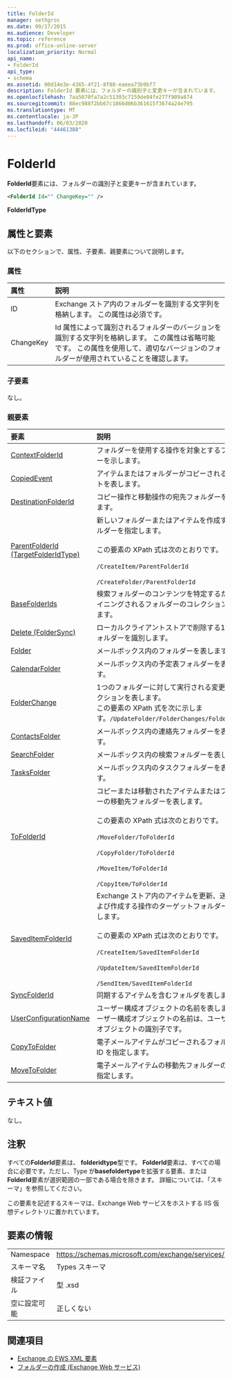 ```yaml
---
title: FolderId
manager: sethgros
ms.date: 09/17/2015
ms.audience: Developer
ms.topic: reference
ms.prod: office-online-server
localization_priority: Normal
api_name:
- FolderId
api_type:
- schema
ms.assetid: 00d14e3e-4365-4f21-8f88-eaeea73b9bf7
description: FolderId 要素には、フォルダーの識別子と変更キーが含まれています。
ms.openlocfilehash: 7aa5070fa7a2c51303c7159de04fe277f909a874
ms.sourcegitcommit: 88ec988f2bb67c1866d06b361615f3674a24e795
ms.translationtype: MT
ms.contentlocale: ja-JP
ms.lasthandoff: 06/03/2020
ms.locfileid: "44461388"
---
```

# <a name="folderid"></a>FolderId

**FolderId**要素には、フォルダーの識別子と変更キーが含まれています。 
  
```XML
<FolderId Id="" ChangeKey="" />
```

 **FolderIdType**
## <a name="attributes-and-elements"></a>属性と要素

以下のセクションで、属性、子要素、親要素について説明します。
  
### <a name="attributes"></a>属性

|**属性**|**説明**|
|:-----|:-----|
|ID  <br/> |Exchange ストア内のフォルダーを識別する文字列を格納します。 この属性は必須です。  <br/> |
|ChangeKey  <br/> |Id 属性によって識別されるフォルダーのバージョンを識別する文字列を格納します。 この属性は省略可能です。 この属性を使用して、適切なバージョンのフォルダーが使用されていることを確認します。  <br/> |
   
### <a name="child-elements"></a>子要素

なし。
  
### <a name="parent-elements"></a>親要素

|**要素**|**説明**|
|:-----|:-----|
|[ContextFolderId](contextfolderid.md) <br/> |フォルダーを使用する操作を対象とするフォルダーを示します。  <br/> |
|[CopiedEvent](copiedevent.md) <br/> |アイテムまたはフォルダーがコピーされるイベントを表します。  <br/> |
|[DestinationFolderId](destinationfolderid.md) <br/> |コピー操作と移動操作の宛先フォルダーを指定します。  <br/> |
|[ParentFolderId (TargetFolderIdType)](parentfolderid-targetfolderidtype.md) <br/> | 新しいフォルダーまたはアイテムを作成するフォルダーを指定します。  <br/><br/>  この要素の XPath 式は次のとおりです。<br/>  <br/> `/CreateItem/ParentFolderId` <br/><br/>  `/CreateFolder/ParentFolderId` <br/> |
|[BaseFolderIds](basefolderids.md) <br/> |検索フォルダーのコンテンツを特定するためにマイニングされるフォルダーのコレクションを表します。  <br/> |
|[Delete (FolderSync)](delete-foldersync.md) <br/> |ローカルクライアントストアで削除する1つのフォルダーを識別します。  <br/> |
|[Folder](folder.md) <br/> |メールボックス内のフォルダーを表します。  <br/> |
|[CalendarFolder](calendarfolder.md) <br/> |メールボックス内の予定表フォルダーを表します。  <br/> |
|[FolderChange](folderchange.md) <br/> |1つのフォルダーに対して実行される変更のコレクションを表します。  <br/> この要素の XPath 式を次に示します。`/UpdateFolder/FolderChanges/FolderChange` <br/> |
|[ContactsFolder](contactsfolder.md) <br/> |メールボックス内の連絡先フォルダーを表します。  <br/> |
|[SearchFolder](searchfolder.md) <br/> |メールボックス内の検索フォルダーを表します。  <br/> |
|[TasksFolder](tasksfolder.md) <br/> |メールボックス内のタスクフォルダーを表します。  <br/> |
|[ToFolderId](tofolderid.md) <br/> | コピーまたは移動されたアイテムまたはフォルダーの移動先フォルダーを表します。 <br/> <br/>  この要素の XPath 式は次のとおりです。 <br/> <br/>  `/MoveFolder/ToFolderId` <br/> <br/> `/CopyFolder/ToFolderId` <br/> <br/> `/MoveItem/ToFolderId`<br/> <br/>  `/CopyItem/ToFolderId` <br/> |
|[SavedItemFolderId](saveditemfolderid.md) <br/> | Exchange ストア内のアイテムを更新、送信、および作成する操作のターゲットフォルダーを指定します。  <br/><br/>  この要素の XPath 式は次のとおりです。 <br/> <br/>  `/CreateItem/SavedItemFolderId` <br/><br/>  `/UpdateItem/SavedItemFolderId` <br/><br/>  `/SendItem/SavedItemFolderId` <br/> |
|[SyncFolderId](syncfolderid.md) <br/> |同期するアイテムを含むフォルダを表します。  <br/> |
|[UserConfigurationName](userconfigurationname.md) <br/> |ユーザー構成オブジェクトの名前を表します。 ユーザー構成オブジェクトの名前は、ユーザー構成オブジェクトの識別子です。  <br/> |
|[CopyToFolder](copytofolder.md) <br/> |電子メールアイテムがコピーされるフォルダーの ID を指定します。  <br/> |
|[MoveToFolder](movetofolder.md) <br/> |電子メールアイテムの移動先フォルダーの ID を指定します。  <br/> |
   
## <a name="text-value"></a>テキスト値

なし。
  
## <a name="remarks"></a>注釈

すべての**FolderId**要素は、 **folderidtype**型です。 **FolderId**要素は、すべての場合に必要です。ただし、Type が**basefoldertype**を拡張する要素、または**FolderId**要素が選択範囲の一部である場合を除きます。 詳細については、「スキーマ」を参照してください。 
  
この要素を記述するスキーマは、Exchange Web サービスをホストする IIS 仮想ディレクトリに置かれています。
  
## <a name="element-information"></a>要素の情報

|||
|:-----|:-----|
|Namespace  <br/> |https://schemas.microsoft.com/exchange/services/2006/types  <br/> |
|スキーマ名  <br/> |Types スキーマ  <br/> |
|検証ファイル  <br/> |型 .xsd  <br/> |
|空に設定可能  <br/> |正しくない  <br/> |
   
## <a name="see-also"></a>関連項目

- [Exchange の EWS XML 要素](ews-xml-elements-in-exchange.md)
- [フォルダーの作成 (Exchange Web サービス)](https://msdn.microsoft.com/library/3b15b0ec-8691-45ed-9a24-a91ff732d6cf%28Office.15%29.aspx)

